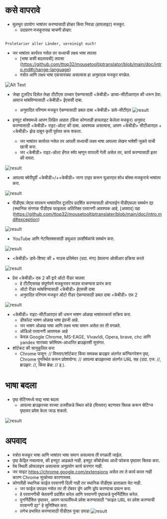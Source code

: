 # कसे वापरावे


- मूलभूत उपयोगः भाषांतर करण्यासाठी होव्हर किंवा निवडा (हायलाइट) मजकूर.
  - उदाहरण मजकूरासह चाचणी होव्हर:
```console

Proletarier aller Länder, vereinigt euch!

```

  - जर भाषांतर कार्यरत नसेल तर सध्याची लक्ष्य भाषा तपासा
    - [भाषा कशी बदलायची] तपासा (https://github.com/ttop32/mousetooltiptranslator/blob/main/doc/intro.md#change-language)
    - स्त्रोत आणि लक्ष्य भाषा एकसारख्या असल्यास हा अनुवादक मजकूर वगळेल.


![Alt Text](/doc/reagre.gif)



- जेव्हा टूलटिप दिसेल तेव्हा टीटीएस उच्चार ऐकण्यासाठी <केबीडी> डाव्या-सीटीआरएल </kbd> की धरून ठेवा. आवाज थांबविण्यासाठी <केबीडी> ईएससी </kbd> दाबा.
  - अनुवादित परिणाम मजकूर ऐकण्यासाठी डबल दाबा <केबीडी> डावे-सीटीएल </kbd>
![result](/doc/20.gif)



- इनपुट बॉक्समध्ये आपण लिहित आहात (किंवा कोणताही हायलाइट केलेला मजकूर) अनुवाद करण्यासाठी <केबीडी> राइट-ऑल्ट </kbd> की दाबा. आवश्यक असल्यास, आपण <केबीडी> सीटीआरएल </kbd> + <केबीडी> झेड </kbd> दाबून कृती पूर्ववत करू शकता.
  - जर भाषांतर कार्यरत नसेल तर आपली सध्याची लक्ष्य भाषा आपल्या लेखन भाषेशी जुळते याची खात्री करा.
  - जर <केबीडी> राइट-ऑल्ट </kbd> हँगल स्वॅप म्हणून वापरली गेली असेल तर,
कार्य करण्यासाठी इतर की वापरा.


![result](/doc/11.gif)



- आपल्या क्वेरीपूर्वी <केबीडी>/</kbd>+<केबीडी> जागा </kbd> टाइप करून यूआरएल शोध बॉक्स मजकूराचे भाषांतर करा.


![result](/doc/21.gif)



- पीडीएफ.जेएस वापरून भाषांतरित टूलटिप प्रदर्शित करण्यासाठी ऑनलाईन पीडीएफला समर्थन द्या (स्थानिक संगणक पीडीएफ फाइलला अतिरिक्त परवानगी आवश्यक आहे, [अपवाद] पहा (https://github.com/ttop32/mousetooltiptranslater/blob/main/doc/intro.md#exception)


![result](/doc/12.gif)



- YouTube आणि नेटफ्लिक्ससाठी ड्युअल उपशीर्षकांचे समर्थन करा.


![result](/doc/16.gif)



- <केबीडी> डावे-शिफ्ट </kbd> की + माउस प्रतिमेवर (उदा. मंगा) ठेवताना ओसीआर प्रक्रिया करते


![result](/doc/15.gif)



- प्रेस <केबीडी> एफ 2 </kbd> की द्वारे ऑटो रीडर चालवा
  - हे टीटीएससह संपूर्णपणे मजकूरावर माउस वाचण्यास प्रारंभ करा
  - ऑटो रीडर थांबविण्यासाठी <केबीडी> ईएससी </kbd> दाबा
  - अनुवादित परिणाम मजकूर ऑटो रीडर ऐकण्यासाठी डबल दाबा <केबीडी> एफ 2 </kbd>


![result](/doc/30.gif)



- <केबीडी> राइट-सीटीआरएल </kbd> की धरून भाषण ओळख भाषांतरकर्ता सक्रिय करा.
  - डीफॉल्ट भाषण ओळख भाषा इंग्रजी आहे.
  - जर भाषण ओळख भाषा आणि लक्ष्य भाषा समान असेल तर ती वगळते.
  - ऑडिओ परवानगी आवश्यक आहे
  - केवळ Google Chrome, MS-EAGE, Vivavldi, Opera, brave, chc आणि yandex सारख्या क्रोमियम-आधारित ब्राउझरशी सुसंगत.
- शॉर्टकट की सानुकूलित करा
  - Chrome पासून: // विस्तार/शॉर्टकट किंवा समकक्ष ब्राउझर अंतर्गत कॉन्फिगरेशन पृष्ठ, Chrome पुनर्स्थित करून प्रवेशयोग्य: // आपल्या ब्राउझरच्या अंतर्गत URL सह (उदा. एज: //, ब्राउझर: //, किंवा ब्रेव्ह: // इ.).
# भाषा बदला
- पृष्ठ सेटिंगमध्ये सद्य भाषा बदला
  - आपल्या ब्राउझरच्या वरच्या उजवीकडे स्थित कोडे (विस्तार) बटणावर क्लिक करून सेटिंग्ज पृष्ठावर प्रवेश केला जाऊ शकतो.


![result](/doc/14.gif)





# अपवाद


- स्त्रोत मजकूर भाषा आणि भाषांतर भाषा समान असल्यास ती वगळली जाईल.
- पृष्ठ केंद्रित नसल्यास, की इनपुट आढळले नाही.
इनपुट कीबोर्डच्या आधी फोकस पृष्ठावर क्लिक करा.
- वेब स्थिती ऑफलाइन असल्यास अनुप्रयोग कार्य करणार नाही.
- जर साइट <https://chrome.google.com/extensions> असेल तर ते कार्य करत नाही कारण Chrome सुरक्षेच्या कारणास्तव.
- कोणतीही स्थानिक फाईल परवानगी दिली नाही तर स्थानिक पीडीएफ हाताळता येत नाही.
  - जर फाईल उघडत नसेल तर ती टॅबवर ड्रॅग आणि ड्रॉप करण्याचा प्रयत्न करा.
  - हे परवानगीची चेतावणी प्रदर्शित करेल आणि परवानगी पृष्ठाकडे पुनर्निर्देशित करेल.
  - पुनर्निर्देशित पृष्ठावर, आपण फायलींमध्ये प्रवेश करण्यासाठी "फाइल URL वर प्रवेश करण्याची परवानगी द्या" हे सुनिश्चित करा.
  - लगेच प्रभावित करण्यासाठी पीडीएफ पुन्हा उघडा
![result](/doc/10.gif)
